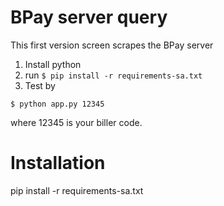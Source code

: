 # BPay server query
This first version screen scrapes the BPay server

1. Install python
1. run 
   ```$ pip install -r requirements-sa.txt```
1. Test by

```$ python app.py 12345```

where 12345 is your biller code.

# Installation
pip install -r requirements-sa.txt
